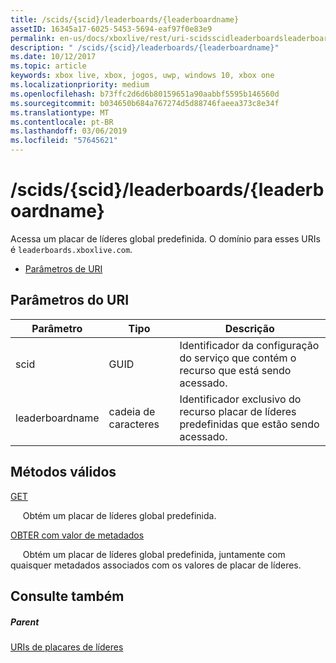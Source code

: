 ```yaml
---
title: /scids/{scid}/leaderboards/{leaderboardname}
assetID: 16345a17-6025-5453-5694-eaf97f0e83e9
permalink: en-us/docs/xboxlive/rest/uri-scidsscidleaderboardsleaderboardname.html
description: " /scids/{scid}/leaderboards/{leaderboardname}"
ms.date: 10/12/2017
ms.topic: article
keywords: xbox live, xbox, jogos, uwp, windows 10, xbox one
ms.localizationpriority: medium
ms.openlocfilehash: b73ffc2d6d6b80159651a90aabbf5595b146560d
ms.sourcegitcommit: b034650b684a767274d5d88746faeea373c8e34f
ms.translationtype: MT
ms.contentlocale: pt-BR
ms.lasthandoff: 03/06/2019
ms.locfileid: "57645621"
---
```

# <a name="scidsscidleaderboardsleaderboardname"></a>/scids/{scid}/leaderboards/{leaderboardname}
Acessa um placar de líderes global predefinida. O domínio para esses URIs é `leaderboards.xboxlive.com`.
 
  * [Parâmetros de URI](#ID4EV)
 
<a id="ID4EV"></a>

 
## <a name="uri-parameters"></a>Parâmetros do URI
 
| Parâmetro| Tipo| Descrição| 
| --- | --- | --- | 
| scid| GUID| Identificador da configuração do serviço que contém o recurso que está sendo acessado.| 
| leaderboardname| cadeia de caracteres| Identificador exclusivo do recurso placar de líderes predefinidas que estão sendo acessado.| 
  
<a id="ID4E3B"></a>

 
## <a name="valid-methods"></a>Métodos válidos

[GET](uri-scidsscidleaderboardsleaderboardnameget.md)

&nbsp;&nbsp; &nbsp;&nbsp;Obtém um placar de líderes global predefinida.


[OBTER com valor de metadados](uri-scidsscidleaderboardsleaderboardnamegetvaluemetadata.md)

&nbsp;&nbsp; &nbsp;&nbsp;Obtém um placar de líderes global predefinida, juntamente com quaisquer metadados associados com os valores de placar de líderes.

 
<a id="ID4EJC"></a>

 
## <a name="see-also"></a>Consulte também
 
<a id="ID4ELC"></a>

 
##### <a name="parent"></a>Parent 

[URIs de placares de líderes](atoc-reference-leaderboard.md)

   